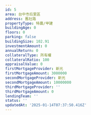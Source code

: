 ```yaml
---
id: 5
area: 台中市后里區
address: 舊社路
propertyType: 特農/甲建
buildingAge: 0
floors: 0
parking: false
buildingSize: 102.91
investmentAmount: 0
annualReturn: 0
collateralType: 所有權
collateralRatio: 100
appraisalValue: 0
firstMortgageProvider: 新光
firstMortgageAmount: 3000000
secondMortgageProvider: 新光
secondMortgageAmount: 10000000
thirdMortgageProvider: ''
thirdMortgageAmount: 0
lendingTeam: ''
status: ''
updatedAt: '2025-01-14T07:37:50.416Z'
---
```


